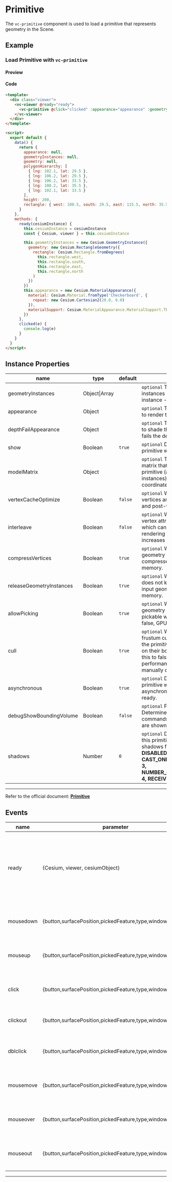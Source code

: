 # Primitive

The `vc-primitive` component is used to load a primitive that represents geometry in the Scene.

## Example

### Load Primitive with `vc-primitive`

#### Preview

<doc-preview>
  <template>
    <div class="viewer">
      <vc-viewer @ready="ready">
        <vc-primitive @click="clicked" :appearance="appearance" :geometryInstances="geometryInstances"></vc-primitive>
      </vc-viewer>
    </div>
  </template>

  <script>
    export default {
      data() {
        return {
          appearance: null,
          geometryInstances: null,
          geometry: null,
          polygonHierarchy: [
            { lng: 102.1, lat: 29.5 },
            { lng: 106.2, lat: 29.5 },
            { lng: 106.2, lat: 33.5 },
            { lng: 108.2, lat: 35.5 },
            { lng: 102.1, lat: 33.5 }
          ],
          height: 200,
          rectangle: { west: 100.5, south: 29.5, east: 115.5, north: 35.5 }
        }
      },
      methods: {
        ready(cesiumInstance) {
          this.cesiumInstance = cesiumInstance
          const { Cesium, viewer } = this.cesiumInstance

          this.geometryInstances = new Cesium.GeometryInstance({
            geometry: new Cesium.RectangleGeometry({
              rectangle: Cesium.Rectangle.fromDegrees(
                this.rectangle.west,
                this.rectangle.south,
                this.rectangle.east,
                this.rectangle.north
              )
            })
          })
          this.appearance = new Cesium.MaterialAppearance({
            material: Cesium.Material.fromType('Checkerboard', {
              repeat: new Cesium.Cartesian2(20.0, 6.0)
            }),
            materialSupport: Cesium.MaterialAppearance.MaterialSupport.TEXTURED
          })
        },
        clicked(e) {
          console.log(e)
        }
      }
    }
  </script>
</doc-preview>

#### Code

```html
<template>
  <div class="viewer">
    <vc-viewer @ready="ready">
      <vc-primitive @click="clicked" :appearance="appearance" :geometryInstances="geometryInstances"></vc-primitive>
    </vc-viewer>
  </div>
</template>

<script>
  export default {
    data() {
      return {
        appearance: null,
        geometryInstances: null,
        geometry: null,
        polygonHierarchy: [
          { lng: 102.1, lat: 29.5 },
          { lng: 106.2, lat: 29.5 },
          { lng: 106.2, lat: 33.5 },
          { lng: 108.2, lat: 35.5 },
          { lng: 102.1, lat: 33.5 }
        ],
        height: 200,
        rectangle: { west: 100.5, south: 29.5, east: 115.5, north: 35.5 }
      }
    },
    methods: {
      ready(cesiumInstance) {
        this.cesiumInstance = cesiumInstance
        const { Cesium, viewer } = this.cesiumInstance

        this.geometryInstances = new Cesium.GeometryInstance({
          geometry: new Cesium.RectangleGeometry({
            rectangle: Cesium.Rectangle.fromDegrees(
              this.rectangle.west,
              this.rectangle.south,
              this.rectangle.east,
              this.rectangle.north
            )
          })
        })
        this.appearance = new Cesium.MaterialAppearance({
          material: Cesium.Material.fromType('Checkerboard', {
            repeat: new Cesium.Cartesian2(20.0, 6.0)
          }),
          materialSupport: Cesium.MaterialAppearance.MaterialSupport.TEXTURED
        })
      },
      clicked(e) {
        console.log(e)
      }
    }
  }
</script>
```

## Instance Properties

<!-- prettier-ignore -->
| name | type | default | description |
| ------------------- | ------------- | ------- | ------------------------------------------------------------------------------------ |
| geometryInstances | Object\|Array | | `optional` The geometry instances - or a single geometry instance - to render. |
| appearance | Object | | `optional` The appearance used to render the primitive. |
| depthFailAppearance | Object | | `optional` The appearance used to shade this primitive when it fails the depth test. |
| show | Boolean | `true` | `optional` Determines if this primitive will be shown. |
| modelMatrix | Object | | `optional` The 4x4 transformation matrix that transforms the primitive (all geometry instances) from model to world coordinates. |
| vertexCacheOptimize | Boolean | `false` | `optional` When true, geometry vertices are optimized for the pre and post-vertex-shader caches. |
| interleave | Boolean | `false` | `optional` When true, geometry vertex attributes are interleaved, which can slightly improve rendering performance but increases load time. |
| compressVertices | Boolean | `true` | `optional` When true, the geometry vertices are compressed, which will save memory. |
| releaseGeometryInstances | Boolean | `true` | `optional` When true, the primitive does not keep a reference to the input geometryInstances to save memory. |
| allowPicking | Boolean | `true` | `optional` When true, each geometry instance will only be pickable with Scene#pick. When false, GPU memory is saved. |
| cull | Boolean | `true` | `optional` When true, the renderer frustum culls and horizon culls the primitive's commands based on their bounding volume. Set this to false for a small performance gain if you are manually culling the primitive. |
| asynchronous | Boolean | `true` | `optional` Determines if the primitive will be created asynchronously or block until ready. |
| debugShowBoundingVolume | Boolean | `false` | `optional` For debugging only. Determines if this primitive's commands' bounding spheres are shown. |
| shadows | Number | `0` | `optional` Determines whether this primitive casts or receives shadows from each light source. **DISABLED: 0, ENABLED: 1, CAST_ONLY: 2, RECEIVE_ONLY: 3, NUMBER_OF_SHADOW_MODES: 4, RECEIVE_ONLY: 3** |

---

Refer to the official document: **[Primitive](https://cesium.com/docs/cesiumjs-ref-doc/Primitive.html)**

## Events

<!-- prettier-ignore -->
| name | parameter | description |
| ---- | --------- | ----------- |
| ready | {Cesium, viewer, cesiumObject} | Triggers when the component is ready. It returns a core class of Cesium, a viewer instance, and the cesiumObject. |
| mousedown | {button,surfacePosition,pickedFeature,type,windowPosition} | Triggered when the mouse is pressed on this primitive. |
| mouseup | {button,surfacePosition,pickedFeature,type,windowPosition} | Triggered when the mouse bounces on the primitive. |
| click | {button,surfacePosition,pickedFeature,type,windowPosition} | Triggered when the mouse clicks on the primitive. |
| clickout | {button,surfacePosition,pickedFeature,type,windowPosition} | Touch when the mouse clicks outside the primitive.|
| dblclick | {button,surfacePosition,pickedFeature,type,windowPosition} | Triggered when the left mouse button double-clicks the primitive. |
| mousemove | {button,surfacePosition,pickedFeature,type,windowPosition} | Triggered when the mouse moves on this primitive. |
| mouseover | {button,surfacePosition,pickedFeature,type,windowPosition} | Triggered when the mouse moves to this primitive. |
| mouseout | {button,surfacePosition,pickedFeature,type,windowPosition} | Triggered when the mouse moves out of the primitive. |

---
